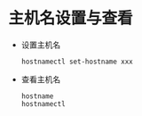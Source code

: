 # 主机名设置与查看

- 设置主机名
    ```
    hostnamectl set-hostname xxx  
    ```
- 查看主机名
    ```
    hostname
    hostnamectl
    ```